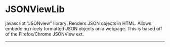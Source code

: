 JSONViewLib
===========

javascript "JSONview" library: Renders JSON objects in HTML.  Allows embedding 
nicely formatted JSON objects on a webpage.  This is based off of the 
Firefox/Chrome JSONView ext.

--------------------------------------------------------------------------------